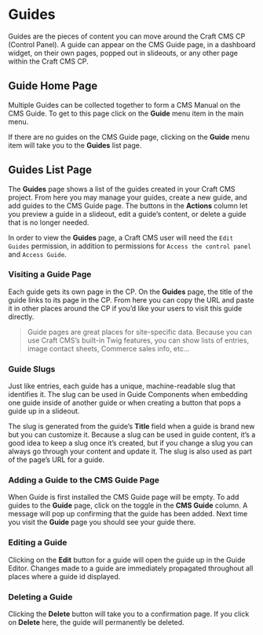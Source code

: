 # Guides

Guides are the pieces of content you can move around the Craft CMS CP (Control Panel). A guide can appear on the CMS Guide page, in a dashboard widget, on their own pages, popped out in slideouts, or any other page within the Craft CMS CP.

## Guide Home Page

Multiple Guides can be collected together to form a CMS Manual on the CMS Guide. To get to this page click on the **Guide** menu item in the main menu.

If there are no guides on the CMS Guide page, clicking on the **Guide** menu item will take you to the **Guides** list page.

## Guides List Page

The **Guides** page shows a list of the guides created in your Craft CMS project. From here you may manage your guides, create a new guide, and add guides to the CMS Guide page. The buttons in the **Actions** column let you preview a guide in a slideout, edit a guide’s content, or delete a guide that is no longer needed.

In order to view the **Guides** page, a Craft CMS user will need the `Edit Guides` permission, in addition to permissions for `Access the control panel` and `Access Guide`.

### Visiting a Guide Page

Each guide gets its own page in the CP. On the **Guides** page, the title of the guide links to its page in the CP. From here you can copy the URL and paste it in other places around the CP if you’d like your users to visit this guide directly.

<div class="readable guide-component-tip">
  <blockquote class="note tip">Guide pages are great places for site-specific data. Because you can use Craft CMS’s built-in Twig features, you can show lists of entries, image contact sheets, Commerce sales info, etc...</blockquote>
</div>

### Guide Slugs

Just like entries, each guide has a unique, machine-readable slug that identifies it. The slug can be used in Guide Components when embedding one guide inside of another guide or when creating a button that pops a guide up in a slideout.

The slug is generated from the guide’s **Title** field when a guide is brand new but you can customize it. Because a slug can be used in guide content, it’s a good idea to keep a slug once it’s created, but if you change a slug you can always go through your content and update it. The slug is also used as part of the page’s URL for a guide.

### Adding a Guide to the CMS Guide Page

When Guide is first installed the CMS Guide page will be empty. To add guides to the **Guide** page, click on the toggle in the **CMS Guide** column. A message will pop up confirming that the guide has been added. Next time you visit the **Guide** page you should see your guide there.

### Editing a Guide

Clicking on the **Edit** button for a guide will open the guide up in the Guide Editor. Changes made to a guide are immediately propagated throughout all places where a guide id displayed.

### Deleting a Guide

Clicking the **Delete** button will take you to a confirmation page. If you click on **Delete** here, the guide will permanently be deleted.
